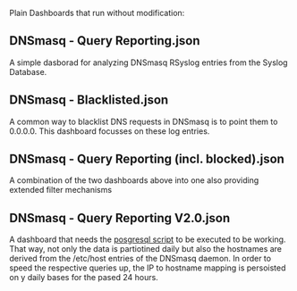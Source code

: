 Plain Dashboards that run without modification:

## DNSmasq - Query Reporting.json
A simple dasborad for analyzing DNSmasq RSyslog entries from the Syslog Database.

## DNSmasq - Blacklisted.json
A common way to blacklist DNS requests in DNSmasq is to point them to 0.0.0.0. This dashboard focusses on these log entries.

## DNSmasq - Query Reporting (incl. blocked).json
A combination of the two dashboards above into one also providing extended filter mechanisms

## DNSmasq - Query Reporting V2.0.json
A dashboard that needs the [posgresql script](../postgres/autopartitioning_setup.sql) to be executed to be working. 
That way, not only the data is partiotined daily but also the hostnames are derived from the /etc/host entries of the DNSmasq daemon. 
In order to speed the respective queries up, the IP to hostname mapping is persoisted on y daily bases for the pased 24 hours.
